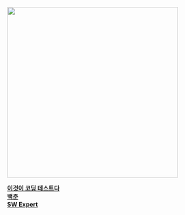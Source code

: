 <img src="https://user-images.githubusercontent.com/74674780/157834450-fcb85b0e-8179-42e7-8d0e-4e6bf1143055.PNG"  width="400"/>

[__이것이 코딩 테스트다__](./%EC%9D%B4%EC%BD%94%ED%85%8C/)  
[__백준__](./baekjoon/)  
[__SW Expert__](./swexpert/)